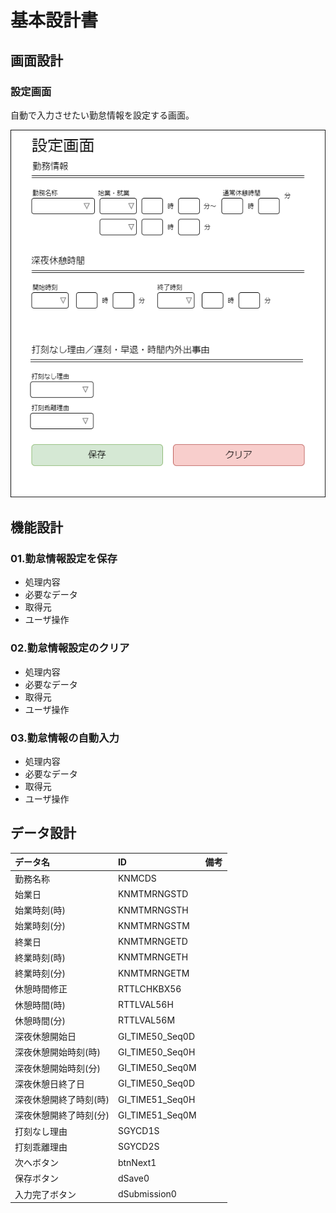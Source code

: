 # 基本設計書

## 画面設計

### 設定画面

自動で入力させたい勤怠情報を設定する画面。

![image](option.png)

## 機能設計

### 01.勤怠情報設定を保存

+ 処理内容
+ 必要なデータ
+ 取得元
+ ユーザ操作

### 02.勤怠情報設定のクリア

+ 処理内容
+ 必要なデータ
+ 取得元
+ ユーザ操作

### 03.勤怠情報の自動入力

+ 処理内容
+ 必要なデータ
+ 取得元
+ ユーザ操作

## データ設計

| データ名             | ID            | 備考 |
|:---------------------|:--------------|:-----|
|勤務名称              |KNMCDS         |      |
|始業日                |KNMTMRNGSTD    |      |
|始業時刻(時)          |KNMTMRNGSTH    |      |
|始業時刻(分)          |KNMTMRNGSTM    |      |
|終業日                |KNMTMRNGETD    |      |
|終業時刻(時)          |KNMTMRNGETH    |      |
|終業時刻(分)          |KNMTMRNGETM    |      |
|休憩時間修正          |RTTLCHKBX56    |      |
|休憩時間(時)          |RTTLVAL56H     |      |
|休憩時間(分)          |RTTLVAL56M     |      |
|深夜休憩開始日        |GI_TIME50_Seq0D|      |
|深夜休憩開始時刻(時)  |GI_TIME50_Seq0H|      |
|深夜休憩開始時刻(分)  |GI_TIME50_Seq0M|      |
|深夜休憩日終了日      |GI_TIME50_Seq0D|      |
|深夜休憩開終了時刻(時)|GI_TIME51_Seq0H|      |
|深夜休憩開終了時刻(分)|GI_TIME51_Seq0M|      |
|打刻なし理由          |SGYCD1S        |      |
|打刻乖離理由          |SGYCD2S        |      |
|次へボタン            |btnNext1       |      |
|保存ボタン            |dSave0         |      |
|入力完了ボタン        |dSubmission0   |      |
